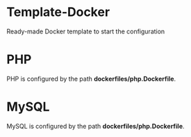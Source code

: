 # Template-Docker
Ready-made Docker template to start the configuration

# PHP
PHP is configured by the path **dockerfiles/php.Dockerfile**.

# MySQL
MySQL is configured by the path **dockerfiles/php.Dockerfile**.
